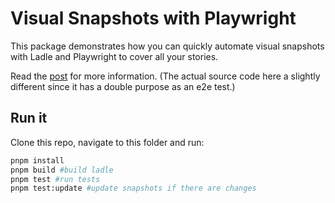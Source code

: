 # Visual Snapshots with Playwright

This package demonstrates how you can quickly automate visual snapshots with Ladle and Playwright to cover all your stories.

Read the [post](https://gingersociety.org/ginger-book/blog/visual-snapshots) for more information. (The actual source code here a slightly different since it has a double purpose as an e2e test.)

## Run it

Clone this repo, navigate to this folder and run:

```sh
pnpm install
pnpm build #build ladle
pnpm test #run tests
pnpm test:update #update snapshots if there are changes
```
